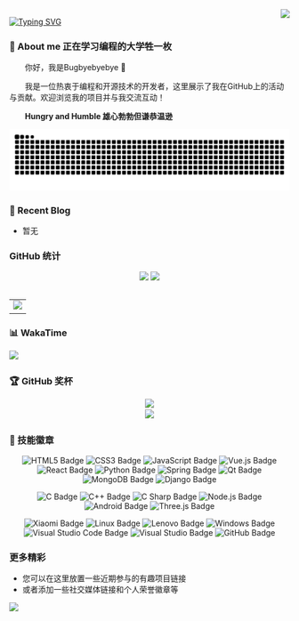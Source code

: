 <img align="right" src="https://count.getloli.com/get/@:Bugbyebyebye?theme=rule34">

[![Typing SVG](https://readme-typing-svg.herokuapp.com?font=Fira+Code&weight=600&size=30&pause=1000&color=31B6F7&vCenter=true&random=true&width=435&lines=%E7%BB%88%E6%9C%89%E6%94%B6%E8%8E%B7%E7%9A%84%E5%AD%A3%E8%8A%82)](https://git.io/typing-svg)

### 🤺 About me 正在学习编程的大学牲一枚

<p>&emsp;&emsp;你好，我是Bugbyebyebye 👋</p>
<p>&emsp;&emsp;我是一位热衷于编程和开源技术的开发者，这里展示了我在GitHub上的活动与贡献。欢迎浏览我的项目并与我交流互动！</p>
<p>&emsp;&emsp;<strong>Hungry and Humble 雄心勃勃但谦恭温逊</strong></p>

<div align="center">
  <picture>
    <source media="(prefers-color-scheme: dark)" srcset="https://raw.githubusercontent.com/Bugbyebyebye/Bugbyebyebye/output/github-contribution-grid-snake-dark.svg">
    <source media="(prefers-color-scheme: light)" srcset="https://raw.githubusercontent.com/Bugbyebyebye/Bugbyebyebye/output/github-contribution-grid-snake.svg">
    <img alt="github contribution grid snake animation" src="https://raw.githubusercontent.com/Bugbyebyebye/Bugbyebyebye/output/github-contribution-grid-snake.svg">
  </picture>
</div>

### 📃 Recent Blog
- 暂无

### GitHub 统计
<!-- GitHub数据信息 -->
<div align="center">
  <div>
    <!-- GitHub 数据统计 -->
    <img height="137px" src="https://github-readme-stats-git-masterrstaa-rickstaa.vercel.app/api?username=Bugbyebyebye&hide_title=true&hide_border=true&show_icons=true&include_all_commits=true&line_height=21text_color=000&icon_color=000&bg_color=0,ea6161,ffc64d,fffc4d,52fa5a" />
    <img height="137px" src="https://github-readme-stats-git-masterrstaa-rickstaa.vercel.app/api/top-langs/?username=Bugbyebyebye&hide_title=true&hide_border=true&layout=compact&langs_count=6&text_color=000&icon_color=fff&bg_color=0,52fa5a,4dfcff,c64dff" /><br>
  </div>

 <div>&nbsp;</div>
  
  <table>
    <tr>
      <td>
        <picture>
          <source media="(prefers-color-scheme: dark)" srcset="https://github-readme-activity-graph.vercel.app/graph?username=Bugbyebyebye&theme=xcode&bg_color=FF000000&hide_border=true"/>
          <source media="(prefers-color-scheme: light)" srcset="https://github-readme-activity-graph.vercel.app/graph?username=Bugbyebyebye&theme=react&bg_color=FF000000&color=000000&hide_border=true"/>
          <img src="https://github-readme-activity-graph.vercel.app/graph?username=Bugbyebyebye&theme=react&bg_color=FF000000&hide_border=true"/>
        </picture>
    </tr>
  </table>
</div>

### 📊 WakaTime

<picture>
  <source
    srcset="https://github-readme-stats.vercel.app/api/wakatime?username=Emotionalbug&layout=compact&text_color=f0f6fc&bg_color=00000000&hide_border=true&hide_title=true"
    media="(prefers-color-scheme: dark)"
  />
  <source
    srcset="https://github-readme-stats.vercel.app/api/wakatime?username=Emotionalbug&layout=compact&text_color=1f2328&bg_color=00000000&hide_border=true&hide_title=true"
    media="(prefers-color-scheme: light)"
  />
  <img src="https://github-readme-stats.vercel.app/api/wakatime?username=Emotionalbug&layout=compact&text_color=f0f6fc&bg_color=00000000&hide_border=true&hide_title=true" />
</picture>

</td></tr>

### 🏆 GitHub 奖杯
<div align="center">
  <!-- github-readme-streak-stats 连续提交代码天数记录 -->
  <picture>
    <source media="(prefers-color-scheme: dark)" srcset="https://github-readme-streak-stats.herokuapp.com/?user=Bugbyebyebye&theme=dark&hide_border=true" />
    <source media="(prefers-color-scheme: light)" srcset="https://github-readme-streak-stats.herokuapp.com/?user=Bugbyebyebye&theme=light&hide_border=true" />
    <img src="https://github-readme-streak-stats.herokuapp.com/?user=sun0225SUN&theme=default&hide_border=true" />
  </picture>
  
  <!-- GitHub 奖杯🏆 -->
  <div><img src="https://github-profile-trophy.vercel.app/?username=Bugbyebyebye&theme=gruvbox&row=1&column=7&no-frame=true&no-bg=true" /><br/></div>
</div>

### 🧠 技能徽章
<div align="center" >

  <!--  skill badge 技能徽章 -->
   ![HTML5 Badge](https://img.shields.io/badge/HTML5-E34F26?logo=html5&logoColor=fff&style=flat)
    ![CSS3 Badge](https://img.shields.io/badge/CSS3-1572B6?logo=css3&logoColor=fff&style=flat)
    ![JavaScript Badge](https://img.shields.io/badge/JavaScript-F7DF1E?logo=javascript&logoColor=000&style=flat)
    ![Vue.js Badge](https://img.shields.io/badge/Vue.js-4FC08D?logo=vuedotjs&logoColor=fff&style=flat)
    ![React Badge](https://img.shields.io/badge/React-61DAFB?logo=react&logoColor=000&style=flat)
    ![Python Badge](https://img.shields.io/badge/Python-3776AB?logo=python&logoColor=fff&style=flat)
    ![Spring Badge](https://img.shields.io/badge/Spring-6DB33F?logo=spring&logoColor=fff&style=flat)
    ![Qt Badge](https://img.shields.io/badge/Qt-41CD52?logo=qt&logoColor=fff&style=flat)
    ![MongoDB Badge](https://img.shields.io/badge/MongoDB-47A248?logo=mongodb&logoColor=fff&style=flat)
    ![Django Badge](https://img.shields.io/badge/Django-092E20?logo=django&logoColor=fff&style=flat)
    
  ![C Badge](https://img.shields.io/badge/C-A8B9CC?logo=c&logoColor=fff&style=flat)
    ![C++ Badge](https://img.shields.io/badge/C%2B%2B-00599C?logo=cplusplus&logoColor=fff&style=flat)
    ![C Sharp Badge](https://img.shields.io/badge/C%20Sharp-239120?logo=csharp&logoColor=fff&style=flat)
    ![Node.js Badge](https://img.shields.io/badge/Node.js-393?logo=nodedotjs&logoColor=fff&style=flat)
    ![Android Badge](https://img.shields.io/badge/Android-3DDC84?logo=android&logoColor=fff&style=flat)
    ![Three.js Badge](https://img.shields.io/badge/Three.js-092E20?logo=threedotjs&logoColor=fff&style=flat)
    
  ![Xiaomi Badge](https://img.shields.io/badge/Xiaomi-FF6900?logo=xiaomi&logoColor=fff&style=flat)
    ![Linux Badge](https://img.shields.io/badge/Linux-FCC624?logo=linux&logoColor=000&style=flat)
    ![Lenovo Badge](https://img.shields.io/badge/Lenovo-E2231A?logo=lenovo&logoColor=fff&style=flat)
    ![Windows Badge](https://img.shields.io/badge/Windows-0078D6?logo=windows&logoColor=fff&style=flat)
    ![Visual Studio Code Badge](https://img.shields.io/badge/Visual%20Studio%20Code-007ACC?logo=visualstudiocode&logoColor=fff&style=flat)
    ![Visual Studio Badge](https://img.shields.io/badge/Visual%20Studio-5C2D91?logo=visualstudio&logoColor=fff&style=flat)
    ![GitHub Badge](https://img.shields.io/badge/GitHub-181717?logo=github&logoColor=fff&style=flat)

</div>

### 更多精彩
- 您可以在这里放置一些近期参与的有趣项目链接
- 或者添加一些社交媒体链接和个人荣誉徽章等

<!-- 如果需要添加更多内容，请将其写在这里 -->
<div>
  <img src="https://cdn.jsdelivr.net/gh/sun0225SUN/sun0225SUN/assets/images/icon.png" />
</div>
